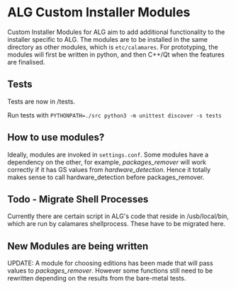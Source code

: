 # ALG Custom Installer Modules

Custom Installer Modules for ALG aim to add additional functionality to the installer specific to ALG. The modules are to be installed in the same directory as other modules, which is <code>etc/calamares</code>. For prototyping, the modules will first be written in python, and then C++/Qt when the features are finalised.


## Tests
Tests are now in /tests.

Run tests with `PYTHONPATH=./src python3 -m unittest discover -s tests`

## How to use modules?

Ideally, modules are invoked in <code>settings.conf</code>. Some modules have a dependency on the other, for example, <i>packages_remover</i> will work correctly if it has GS values from <i>hardware_detection</i>. Hence it totally makes sense to call hardware_detection before packages_remover.

## Todo - Migrate Shell Processes

Currently there are certain script in ALG's code that reside in </code>/usb/local/bin</code>, which are run by calamares shellprocess. These have to be migrated here.

## New Modules are being written
UPDATE: A module for choosing editions has been made that will pass values to <i>packages_remover</i>. However some functions still need to be rewritten depending on the results from the bare-metal tests.